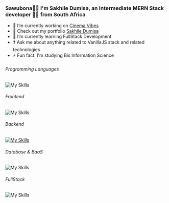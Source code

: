 
### Sawubona🧑🏽 I'm Sakhile Dumisa, an Intermediate MERN Stack developer 👨‍💻 from South Africa 
  

- 🔭 I’m currently working on [Cinema Vibes](https://cinema-vibes.vercel.app)
- 🔭 Check out my portfolio [Sakhile Dumisa](https://sakhile-dumisa.vercel.app)  
- 🌱 I’m currently learning FullStack Development  
- ❓ Ask me about anything related to VanillaJS stack and related technologies  
- ⚡ Fun fact: I'm studying Bis Information Science

  
###### Programming Languages  
![My Skills](https://go-skill-icons.vercel.app/api/icons?i=js,ts)

###### Frontend  
![My Skills](https://go-skill-icons.vercel.app/api/icons?i=html,css,react,tailwind,sass)

###### Backend  
[![My Skills](https://skillicons.dev/icons?i=nodejs,express)](https://skillicons.dev)

###### Database & BaaS
![My Skills](https://go-skill-icons.vercel.app/api/icons?i=mongodb,supabase,appwrite,sql,sqlite,mysql,postgres)


###### FullStack  
![My Skills](https://go-skill-icons.vercel.app/api/icons?i=nextjs)

###
<!--<br/>  

<div align="center">
<img src="https://komarev.com/ghpvc/?username=dumisa-sakhile&&style=flat-square" align="center" />
</div>  
  

<br/>  
-->
